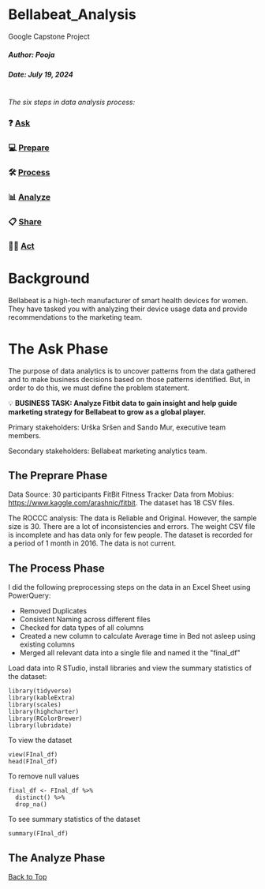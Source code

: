 # Bellabeat_Analysis
Google Capstone Project

##### Author: Pooja

##### Date: July 19, 2024

#

_The six steps in data analysis process:_
### ❓ [Ask](#1-ask)
### 💻 [Prepare](#2-prepare)
### 🛠 [Process](#3-process)
### 📊 [Analyze](#4-analyze)
### 📋 [Share](#5-share)
### 🧗‍♀️ [Act](#6-act)

# Background
Bellabeat is a high-tech manufacturer of smart health devices for women. They have tasked you with analyzing their device usage data and provide recommendations to the marketing team.

# The Ask Phase
The purpose of data analytics is to uncover patterns from the data gathered and to make business decisions based on those patterns identified. But, in order to do this, we must define the problem statement.

💡 **BUSINESS TASK: Analyze Fitbit data to gain insight and help guide marketing strategy for Bellabeat to grow as a global player.**

Primary stakeholders: Urška Sršen and Sando Mur, executive team members.

Secondary stakeholders: Bellabeat marketing analytics team.

## The Preprare Phase

Data Source: 30 participants FitBit Fitness Tracker Data from Mobius: https://www.kaggle.com/arashnic/fitbit. The dataset has 18 CSV files. 

The ROCCC analysis:
The data is Reliable and Original. However, the sample size is 30. There are a lot of inconsistencies and errors. The weight CSV file is incomplete and has data only for few people. The dataset is recorded for a period of 1 month in 2016. The data is not current. 

## The Process Phase

I did the following preprocessing steps on the data in an Excel Sheet using PowerQuery:

- Removed Duplicates
- Consistent Naming across different files
- Checked for data types of all columns
- Created a new column to calculate Average time in Bed not asleep using existing columns
- Merged all relevant data into a single file and named it the "final_df"

Load data into R STudio, install libraries and view the summary statistics of the dataset:

```
library(tidyverse)
library(kableExtra)  
library(scales)   
library(highcharter) 
library(RColorBrewer)  
library(lubridate)
```
To view the dataset
```
view(FInal_df)
head(FInal_df)
```
To remove null values 
```
final_df <- FInal_df %>%
  distinct() %>%
  drop_na()
```
To see summary statistics of the dataset
```
summary(FInal_df)
```


## The Analyze Phase
[Back to Top](#Author-Pooja)


 

